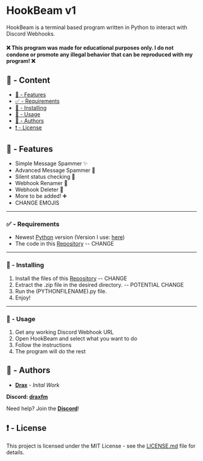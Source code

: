 # HookBeam v1

HookBeam is a terminal based program written in Python to interact with Discord Webhooks.

#### :x: This program was made for educational purposes only. I do not condone or promote any illegal behavior that can be reproduced with my program! :x:

## :large_blue_circle: - Content
- [:100: - Features](#features)
- [:white_check_mark: - Requirements](#requirements)
- [:hammer: - Installing](#installing)
- [:toolbox:  - Usage](#usage)
- [:wave: - Authors](#authors)
- [:exclamation: - License](#license)

## <a id="features"></a> :100: - Features

- Simple Message Spammer :sparkles:
- Advanced Message Spammer :round_pushpin:
- Silent status checking :key:
- Webhook Renamer :key:
- Webhook Deleter :syringe:
- More to be added! :heavy_plus_sign:
- CHANGE EMOJIS

---

### <a id="requirements"></a> :white_check_mark: - Requirements

* Newest [Python](https://www.python.org) version (Version I use: [here](https://www.python.org/ftp/python/3.12.2/python-3.12.2-amd64.exe))
* The code in this [Repository](https://github.com/DraxFM/DraxPloit-Grabber/archive/refs/heads/main.zip) -- CHANGE

---

### <a id="installing"></a> :hammer: - Installing

1. Install the files of this [Repository](https://github.com/DraxFM/DraxPloit-Grabber/archive/refs/heads/main.zip) -- CHANGE
2. Extract the .zip file in the desired directory. -- POTENTIAL CHANGE
3. Run the (PYTHONFILENAME).py file.
4. Enjoy!

---

### <a id="usage"></a> :toolbox: - Usage

1. Get any working Discord Webhook URL
2. Open HookBeam and select what you want to do
3. Follow the instructions
4. The program will do the rest

## <a id="authors"></a> :wave: - Authors

* [**Drax**](https://github.com/DraxFM) - *Inital Work*

**Discord: [draxfm](https://discord.com/users/654343206275907585)**

Need help? Join the [**Discord**](https://discord.gg/sEXECdC3Et)!

## <a id="license"></a> :exclamation: - License

This project is licensed under the MIT License - see the [LICENSE.md](LICENSE.md) file for details.
